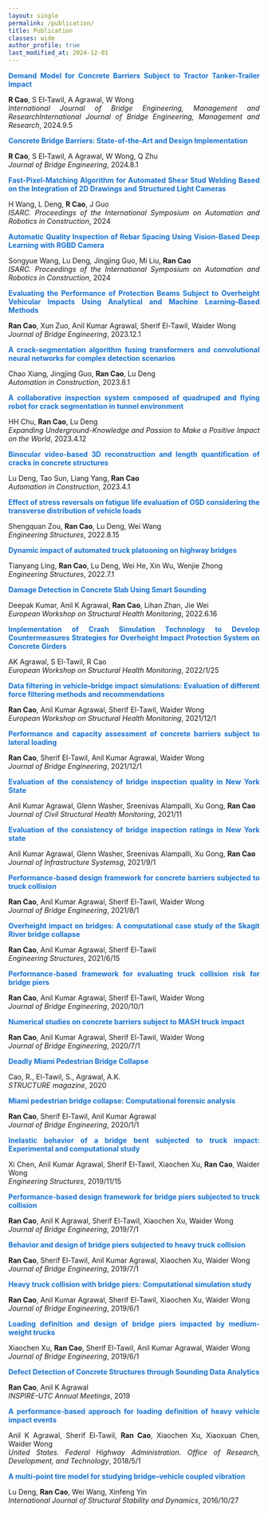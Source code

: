 ```yaml
---
layout: single
permalink: /publication/
title: Publication
classes: wide
author_profile: true
last_modified_at: 2024-12-01
---
```



<div style="display: flex; align-items: center;">
  
  <div style="text-align: justify;">
    <span style="color:#1772d0; display: block; margin-bottom: 10px;">
      <b>Demand Model for Concrete Barriers Subject to Tractor Tanker-Trailer Impact</b>
    </span>
    <p>
      <strong>R Cao</strong>, S El-Tawil, A Agrawal, W Wong
      <br/>   
      <i>International Journal of Bridge Engineering, Management and ResearchInternational Journal of Bridge Engineering, Management and Research</i>, 2024.9.5     
    </p>
  </div>
</div>



<div style="display: flex; align-items: center;">
  
  <div style="text-align: justify;">
    <span style="color:#1772d0; display: block; margin-bottom: 10px;">
      <b>Concrete Bridge Barriers: State-of-the-Art and Design Implementation</b>
    </span>
    <p>
      <strong>R Cao</strong>, S El-Tawil, A Agrawal, W Wong, Q Zhu
      <br/>   
      <i>Journal of Bridge Engineering</i>, 2024.8.1     
    </p>
  </div>
</div>




<div style="display: flex; align-items: center;">
  
  <div style="text-align: justify;">
    <span style="color:#1772d0; display: block; margin-bottom: 10px;">
      <b>Fast-Pixel-Matching Algorithm for Automated Shear Stud Welding Based on the Integration of 2D Drawings and Structured Light Cameras</b>
    </span>
    <p>
      H Wang, L Deng, <strong>R Cao</strong>, J Guo
      <br/>   
      <i>ISARC. Proceedings of the International Symposium on Automation and Robotics in Construction</i>, 2024     
    </p>
  </div>
</div>




<div style="display: flex; align-items: center;">
  
  <div style="text-align: justify;">
    <span style="color:#1772d0; display: block; margin-bottom: 10px;">
      <b>Automatic Quality Inspection of Rebar Spacing Using Vision-Based Deep Learning with RGBD Camera</b>
    </span>
    <p>
      Songyue Wang, Lu Deng, Jingjing Guo, Mi Liu, <strong>Ran Cao</strong>
      <br/>   
      <i>ISARC. Proceedings of the International Symposium on Automation and Robotics in Construction</i>, 2024     
    </p>
  </div>
</div>


<div style="display: flex; align-items: center;">
  
  <div style="text-align: justify;">
    <span style="color:#1772d0; display: block; margin-bottom: 10px;">
      <b>Evaluating the Performance of Protection Beams Subject to Overheight Vehicular Impacts Using Analytical and Machine Learning–Based Methods</b>
    </span>
    <p>
      <strong>Ran Cao</strong>, Xun Zuo, Anil Kumar Agrawal, Sherif El-Tawil, Waider Wong
      <br/>   
      <i>Journal of Bridge Engineering</i>, 2023.12.1    
    </p>
  </div>
</div>




<div style="display: flex; align-items: center;">
  
  <div style="text-align: justify;">
    <span style="color:#1772d0; display: block; margin-bottom: 10px;">
      <b>A crack-segmentation algorithm fusing transformers and convolutional neural networks for complex detection scenarios</b>
    </span>
    <p>
      Chao Xiang, Jingjing Guo, <strong>Ran Cao</strong>, Lu Deng
      <br/>   
      <i>Automation in Construction</i>, 2023.8.1    
    </p>
  </div>
</div>



<div style="display: flex; align-items: center;">
  
  <div style="text-align: justify;">
    <span style="color:#1772d0; display: block; margin-bottom: 10px;">
      <b>A collaborative inspection system composed of quadruped and flying robot for crack segmentation in tunnel environment</b>
    </span>
    <p>
      HH Chu, <strong>Ran Cao</strong>, Lu Deng
      <br/>   
      <i>Expanding Underground-Knowledge and Passion to Make a Positive Impact on the World</i>, 2023.4.12    
    </p>
  </div>
</div>


<div style="display: flex; align-items: center;">
  
  <div style="text-align: justify;">
    <span style="color:#1772d0; display: block; margin-bottom: 10px;">
      <b>Binocular video-based 3D reconstruction and length quantification of cracks in concrete structures</b>
    </span>
    <p>
      Lu Deng, Tao Sun, Liang Yang, <strong>Ran Cao</strong>
      <br/>   
      <i>Automation in Construction</i>, 2023.4.1    
    </p>
  </div>
</div>

<div style="display: flex; align-items: center;">
  
  <div style="text-align: justify;">
    <span style="color:#1772d0; display: block; margin-bottom: 10px;">
      <b>Effect of stress reversals on fatigue life evaluation of OSD considering the transverse distribution of vehicle loads</b>
    </span>
    <p>
      Shengquan Zou, <strong>Ran Cao</strong>, Lu Deng, Wei Wang
      <br/>   
      <i>Engineering Structures</i>, 2022.8.15   
    </p>
  </div>
</div>




<div style="display: flex; align-items: center;">
  
  <div style="text-align: justify;">
    <span style="color:#1772d0; display: block; margin-bottom: 10px;">
      <b>Dynamic impact of automated truck platooning on highway bridges</b>
    </span>
    <p>
      Tianyang Ling, <strong>Ran Cao</strong>, Lu Deng, Wei He, Xin Wu, Wenjie Zhong
      <br/>   
      <i>Engineering Structures</i>, 2022.7.1   
    </p>
  </div>
</div>


<div style="display: flex; align-items: center;">
  
  <div style="text-align: justify;">
    <span style="color:#1772d0; display: block; margin-bottom: 10px;">
      <b>Damage Detection in Concrete Slab Using Smart Sounding</b>
    </span>
    <p>
      Deepak Kumar, Anil K Agrawal, <strong>Ran Cao</strong>, Lihan Zhan, Jie Wei
      <br/>   
      <i>European Workshop on Structural Health Monitoring</i>, 2022.6.16   
    </p>
  </div>
</div>


<div style="display: flex; align-items: center;">
  
  <div style="text-align: justify;">
    <span style="color:#1772d0; display: block; margin-bottom: 10px;">
      <b>Implementation of Crash Simulation Technology to Develop Countermeasures Strategies for Overheight Impact Protection System on Concrete Girders</b>
    </span>
    <p>
      AK Agrawal, S El-Tawil, R Cao
      <br/>   
      <i>European Workshop on Structural Health Monitoring</i>, 2022/1/25   
    </p>
  </div>
</div>


<div style="display: flex; align-items: center;">
  
  <div style="text-align: justify;">
    <span style="color:#1772d0; display: block; margin-bottom: 10px;">
      <b>Data filtering in vehicle–bridge impact simulations: Evaluation of different force filtering methods and recommendations</b>
    </span>
    <p>
      <strong>Ran Cao</strong>, Anil Kumar Agrawal, Sherif El-Tawil, Waider Wong
      <br/>   
      <i>European Workshop on Structural Health Monitoring</i>, 2021/12/1   
    </p>
  </div>
</div>

<div style="display: flex; align-items: center;">
  
  <div style="text-align: justify;">
    <span style="color:#1772d0; display: block; margin-bottom: 10px;">
      <b>Performance and capacity assessment of concrete barriers subject to lateral loading</b>
    </span>
    <p>
      <strong>Ran Cao</strong>, Sherif El-Tawil, Anil Kumar Agrawal, Waider Wong
      <br/>   
      <i>Journal of Bridge Engineering</i>, 2021/12/1   
    </p>
  </div>
</div>

<div style="display: flex; align-items: center;">
  
  <div style="text-align: justify;">
    <span style="color:#1772d0; display: block; margin-bottom: 10px;">
      <b>Evaluation of the consistency of bridge inspection quality in New York State</b>
    </span>
    <p>
      Anil Kumar Agrawal, Glenn Washer, Sreenivas Alampalli, Xu Gong, <strong>Ran Cao</strong>
      <br/>   
      <i>Journal of Civil Structural Health Monitoring</i>, 2021/11   
    </p>
  </div>
</div>



<div style="display: flex; align-items: center;">
  
  <div style="text-align: justify;">
    <span style="color:#1772d0; display: block; margin-bottom: 10px;">
      <b>Evaluation of the consistency of bridge inspection ratings in New York state</b>
    </span>
    <p>
      Anil Kumar Agrawal, Glenn Washer, Sreenivas Alampalli, Xu Gong, <strong>Ran Cao</strong>
      <br/>   
      <i>Journal of Infrastructure Systemsg</i>, 2021/9/1   
    </p>
  </div>
</div>


<div style="display: flex; align-items: center;">
  
  <div style="text-align: justify;">
    <span style="color:#1772d0; display: block; margin-bottom: 10px;">
      <b>Performance-based design framework for concrete barriers subjected to truck collision</b>
    </span>
    <p>
      <strong>Ran Cao</strong>, Anil Kumar Agrawal, Sherif El-Tawil, Waider Wong
      <br/>   
      <i>Journal of Bridge Engineering</i>, 2021/8/1   
    </p>
  </div>
</div>



<div style="display: flex; align-items: center;">
  
  <div style="text-align: justify;">
    <span style="color:#1772d0; display: block; margin-bottom: 10px;">
      <b>Overheight impact on bridges: A computational case study of the Skagit River bridge collapse</b>
    </span>
    <p>
      <strong>Ran Cao</strong>, Anil Kumar Agrawal, Sherif El-Tawil
      <br/>   
      <i>Engineering Structures</i>, 2021/6/15   
    </p>
  </div>
</div>



<div style="display: flex; align-items: center;">
  
  <div style="text-align: justify;">
    <span style="color:#1772d0; display: block; margin-bottom: 10px;">
      <b>Performance-based framework for evaluating truck collision risk for bridge piers</b>
    </span>
    <p>
      <strong>Ran Cao</strong>, Anil Kumar Agrawal, Sherif El-Tawil, Waider Wong
      <br/>   
      <i>Journal of Bridge Engineering</i>, 2020/10/1  
    </p>
  </div>
</div>


<div style="display: flex; align-items: center;">
  
  <div style="text-align: justify;">
    <span style="color:#1772d0; display: block; margin-bottom: 10px;">
      <b>Numerical studies on concrete barriers subject to MASH truck impact</b>
    </span>
    <p>
      <strong>Ran Cao</strong>, Anil Kumar Agrawal, Sherif El-Tawil, Waider Wong
      <br/>   
      <i>Journal of Bridge Engineering</i>, 2020/7/1 
    </p>
  </div>
</div>


<div style="display: flex; align-items: center;">
  
  <div style="text-align: justify;">
    <span style="color:#1772d0; display: block; margin-bottom: 10px;">
      <b>Deadly Miami Pedestrian Bridge Collapse</b>
    </span>
    <p>
      Cao, R., El-Tawil, S., Agrawal, A.K.
      <br/>   
      <i>STRUCTURE magazine</i>, 2020
    </p>
  </div>
</div>


<div style="display: flex; align-items: center;">
  
  <div style="text-align: justify;">
    <span style="color:#1772d0; display: block; margin-bottom: 10px;">
      <b>Miami pedestrian bridge collapse: Computational forensic analysis</b>
    </span>
    <p>
      <strong>Ran Cao</strong>, Sherif El-Tawil, Anil Kumar Agrawal
      <br/>   
      <i>Journal of Bridge Engineering</i>, 2020/1/1
    </p>
  </div>
</div>


<div style="display: flex; align-items: center;">
  
  <div style="text-align: justify;">
    <span style="color:#1772d0; display: block; margin-bottom: 10px;">
      <b>Inelastic behavior of a bridge bent subjected to truck impact: Experimental and computational study</b>
    </span>
    <p>
      Xi Chen, Anil Kumar Agrawal, Sherif El-Tawil, Xiaochen Xu, <strong>Ran Cao</strong>, Waider Wong
      <br/>   
      <i>Engineering Structures</i>, 2019/11/15
    </p>
  </div>
</div>

<div style="display: flex; align-items: center;">
  
  <div style="text-align: justify;">
    <span style="color:#1772d0; display: block; margin-bottom: 10px;">
      <b>Performance-based design framework for bridge piers subjected to truck collision</b>
    </span>
    <p>
      <strong>Ran Cao</strong>, Anil K Agrawal, Sherif El-Tawil, Xiaochen Xu, Waider Wong
      <br/>   
      <i>Journal of Bridge Engineering</i>, 2019/7/1
    </p>
  </div>
</div>

<div style="display: flex; align-items: center;">
  
  <div style="text-align: justify;">
    <span style="color:#1772d0; display: block; margin-bottom: 10px;">
      <b>Behavior and design of bridge piers subjected to heavy truck collision</b>
    </span>
    <p>
      <strong>Ran Cao</strong>, Sherif El-Tawil, Anil Kumar Agrawal, Xiaochen Xu, Waider Wong
      <br/>   
      <i>Journal of Bridge Engineering</i>, 2019/7/1
    </p>
  </div>
</div>

<div style="display: flex; align-items: center;">
  
  <div style="text-align: justify;">
    <span style="color:#1772d0; display: block; margin-bottom: 10px;">
      <b>Heavy truck collision with bridge piers: Computational simulation study</b>
    </span>
    <p>
      <strong>Ran Cao</strong>, Anil Kumar Agrawal, Sherif El-Tawil, Xiaochen Xu, Waider Wong
      <br/>   
      <i>Journal of Bridge Engineering</i>, 2019/6/1
    </p>
  </div>
</div>



<div style="display: flex; align-items: center;">
  
  <div style="text-align: justify;">
    <span style="color:#1772d0; display: block; margin-bottom: 10px;">
      <b>Loading definition and design of bridge piers impacted by medium-weight trucks</b>
    </span>
    <p>
      Xiaochen Xu, <strong>Ran Cao</strong>, Sherif El-Tawil, Anil Kumar Agrawal, Waider Wong
      <br/>   
      <i>Journal of Bridge Engineering</i>, 2019/6/1
    </p>
  </div>
</div>



<div style="display: flex; align-items: center;">
  
  <div style="text-align: justify;">
    <span style="color:#1772d0; display: block; margin-bottom: 10px;">
      <b>Defect Detection of Concrete Structures through Sounding Data Analytics</b>
    </span>
    <p>
      <strong>Ran Cao</strong>, Anil K Agrawal
      <br/>   
      <i>INSPIRE-UTC Annual Meetings</i>, 2019
    </p>
  </div>
</div>


<div style="display: flex; align-items: center;">
  
  <div style="text-align: justify;">
    <span style="color:#1772d0; display: block; margin-bottom: 10px;">
      <b>A performance-based approach for loading definition of heavy vehicle impact events</b>
    </span>
    <p>
      Anil K Agrawal, Sherif El-Tawil, <strong>Ran Cao</strong>, Xiaochen Xu, Xiaoxuan Chen, Waider Wong
      <br/>   
      <i>United States. Federal Highway Administration. Office of Research, Development, and Technology</i>, 2018/5/1
    </p>
  </div>
</div>


<div style="display: flex; align-items: center;">
  
  <div style="text-align: justify;">
    <span style="color:#1772d0; display: block; margin-bottom: 10px;">
      <b>A multi-point tire model for studying bridge–vehicle coupled vibration</b>
    </span>
    <p>
      Lu Deng, <strong>Ran Cao</strong>, Wei Wang, Xinfeng Yin
      <br/>   
      <i>International Journal of Structural Stability and Dynamics</i>, 2016/10/27
    </p>
  </div>
</div>


